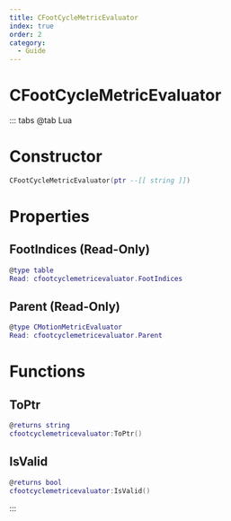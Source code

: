 ```yaml
---
title: CFootCycleMetricEvaluator
index: true
order: 2
category:
  - Guide
---
```


# CFootCycleMetricEvaluator

::: tabs
@tab Lua
# Constructor
```lua
CFootCycleMetricEvaluator(ptr --[[ string ]])
```
# Properties
## FootIndices (Read-Only)
```lua
@type table
Read: cfootcyclemetricevaluator.FootIndices
```
## Parent (Read-Only)
```lua
@type CMotionMetricEvaluator
Read: cfootcyclemetricevaluator.Parent
```
# Functions
## ToPtr
```lua
@returns string
cfootcyclemetricevaluator:ToPtr()
```
## IsValid
```lua
@returns bool
cfootcyclemetricevaluator:IsValid()
```

:::